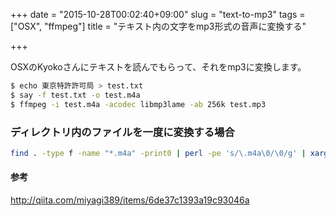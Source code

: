 +++
date = "2015-10-28T00:02:40+09:00"
slug = "text-to-mp3"
tags = ["OSX", "ffmpeg"]
title = "テキスト内の文字をmp3形式の音声に変換する"

+++

OSXのKyokoさんにテキストを読んでもらって、それをmp3に変換します。

```sh
$ echo 東京特許許可局 > test.txt
$ say -f test.txt -o test.m4a
$ ffmpeg -i test.m4a -acodec libmp3lame -ab 256k test.mp3
```

<!--more-->

### ディレクトリ内のファイルを一度に変換する場合

```sh
find . -type f -name "*.m4a" -print0 | perl -pe 's/\.m4a\0/\0/g' | xargs -0 -I% ffmpeg -i %.mp4 -acodec libmp3lame -ab 256k %.mp3
```

#### 参考

http://qiita.com/miyagi389/items/6de37c1393a19c93046a
